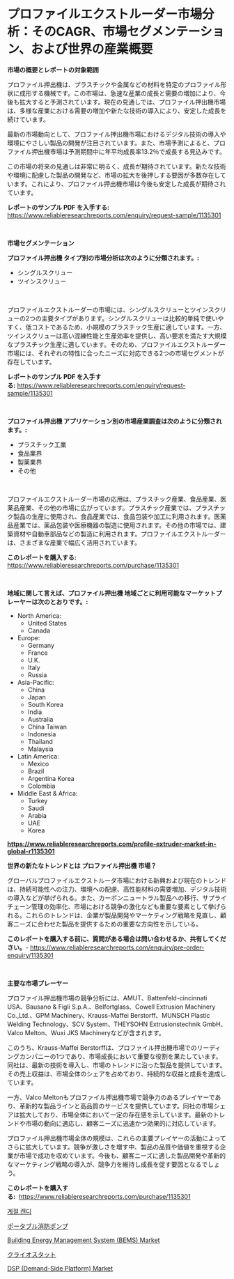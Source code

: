 <p><h1>プロファイルエクストルーダー市場分析：そのCAGR、市場セグメンテーション、および世界の産業概要</h1></p><p><strong>市場の概要とレポートの対象範囲</strong></p>
<p><p>プロファイル押出機は、プラスチックや金属などの材料を特定のプロファイル形状に成形する機械です。この市場は、急速な産業の成長と需要の増加により、今後も拡大すると予測されています。現在の見通しでは、プロファイル押出機市場は、多様な産業における需要の増加や新たな技術の導入により、安定した成長を続けています。</p><p>最新の市場動向として、プロファイル押出機市場におけるデジタル技術の導入や環境にやさしい製品の開発が注目されています。また、市場予測によると、プロファイル押出機市場は予測期間中に年平均成長率13.2％で成長する見込みです。</p><p>この市場の将来の見通しは非常に明るく、成長が期待されています。新たな技術や環境に配慮した製品の開発など、市場の拡大を後押しする要因が多数存在しています。これにより、プロファイル押出機市場は今後も安定した成長が期待されています。</p></p>
<p><strong>レポートのサンプル PDF を入手する:</strong> <a href="https://www.reliableresearchreports.com/enquiry/request-sample/1135301">https://www.reliableresearchreports.com/enquiry/request-sample/1135301</a></p>
<p>&nbsp;</p>
<p><strong>市場セグメンテーション</strong></p>
<p><strong>プロファイル押出機 タイプ別の市場分析は次のように分類されます。:</strong></p>
<p><ul><li>シングルスクリュー</li><li>ツインスクリュー</li></ul></p>
<p>&nbsp;</p>
<p><p>プロファイルエクストルーダーの市場には、シングルスクリューとツインスクリューの2つの主要タイプがあります。シングルスクリューは比較的単純で使いやすく、低コストであるため、小規模のプラスチック生産に適しています。一方、ツインスクリューは高い混練性能と生産効率を提供し、高い要求を満たす大規模なプラスチック生産に適しています。そのため、プロファイルエクストルーダー市場には、それぞれの特性に合ったニーズに対応できる2つの市場セグメントが存在しています。</p></p>
<p><strong>レポートのサンプル PDF を入手する:</strong>&nbsp;<a href="https://www.reliableresearchreports.com/enquiry/request-sample/1135301">https://www.reliableresearchreports.com/enquiry/request-sample/1135301</a></p>
<p>&nbsp;</p>
<p><strong> プロファイル押出機 アプリケーション別の市場産業調査は次のように分類されます。:</strong></p>
<p><ul><li>プラスチック工業</li><li>食品業界</li><li>製薬業界</li><li>その他</li></ul></p>
<p>&nbsp;</p>
<p><p>プロファイルエクストルーダー市場の応用は、プラスチック産業、食品産業、医薬品産業、その他の市場に広がっています。プラスチック産業では、プラスチック製品の生産に使用され、食品産業では、食品包装や加工に利用されます。医薬品産業では、薬品包装や医療機器の製造に使用されます。その他の市場では、建築資材や自動車部品などの製造に利用されます。プロファイルエクストルーダーは、さまざまな産業で幅広く活用されています。</p></p>
<p><strong>このレポートを購入する:</strong>&nbsp; <a href="https://www.reliableresearchreports.com/purchase/1135301">https://www.reliableresearchreports.com/purchase/1135301</a></p>
<p>&nbsp;</p>
<p><strong>地域に関して言えば、プロファイル押出機 地域ごとに利用可能なマーケットプレーヤーは次のとおりです。:</strong></p>
<p><ul>
    <li>
        North America:
        <ul>
            <li>United States</li>
            <li>Canada</li>
        </ul>
    </li>
    <li>
        Europe:
        <ul>
            <li>Germany</li>
            <li>France</li>
            <li>U.K.</li>
            <li>Italy</li>
            <li>Russia</li>
        </ul>
    </li>
    <li>
        Asia-Pacific:
        <ul>
            <li>China</li>
            <li>Japan</li>
            <li>South Korea</li>
            <li>India</li>
            <li>Australia</li>
            <li>China Taiwan</li>
            <li>Indonesia</li>
            <li>Thailand</li>
            <li>Malaysia</li>
        </ul>
    </li>
    <li>
        Latin America:
        <ul>
            <li>Mexico</li>
            <li>Brazil</li>
            <li>Argentina Korea</li>
            <li>Colombia</li>
        </ul>
    </li>
    <li>
        Middle East & Africa:
        <ul>
            <li>Turkey</li>
            <li>Saudi</li>
            <li>Arabia</li>
            <li>UAE</li>
            <li>Korea</li>
        </ul>
    </li>
    </ul></p>
<p><strong><a href="https://www.reliableresearchreports.com/profile-extruder-market-in-global-r1135301">https://www.reliableresearchreports.com/profile-extruder-market-in-global-r1135301</a></strong>&nbsp;</p>
<p><strong>世界の新たなトレンドとは プロファイル押出機 市場？</strong></p>
<p><p>グローバルプロファイルエクストルーダ市場における新興および現在のトレンドは、持続可能性への注力、環境への配慮、高性能材料の需要増加、デジタル技術の導入などが挙げられる。また、カーボンニュートラル製品への移行、サプライチェーン管理の効率化、市場における競争の激化なども重要な要素として挙げられる。これらのトレンドは、企業が製品開発やマーケティング戦略を見直し、顧客ニーズに合わせた製品を提供するための重要な方向性を示している。</p></p>
<p><strong>このレポートを購入する前に、質問がある場合は問い合わせるか、共有してください。</strong>- <a href="https://www.reliableresearchreports.com/enquiry/pre-order-enquiry/1135301">https://www.reliableresearchreports.com/enquiry/pre-order-enquiry/1135301</a></p>
<p>&nbsp;</p>
<p><strong>主要な市場プレーヤー</strong></p>
<p><p>プロファイル押出機市場の競争分析には、AMUT、Battenfeld-cincinnati USA、Bausano & Figli S.p.A.、Belfortglass、Cowell Extrusion Machinery Co.,Ltd.、GPM Machinery、Krauss-Maffei Berstorff、MUNSCH Plastic Welding Technology、SCV System、THEYSOHN Extrusionstechnik GmbH、Valco Melton、Wuxi JKS Machineryなどが含まれます。</p><p>このうち、Krauss-Maffei Berstorffは、プロファイル押出機市場でのリーディングカンパニーの1つであり、市場成長において重要な役割を果たしています。同社は、最新の技術を導入し、市場のトレンドに沿った製品を提供しています。その売上収益は、市場全体のシェアを占めており、持続的な収益と成長を達成しています。</p><p>一方、Valco Meltonもプロファイル押出機市場で競争力のあるプレイヤーであり、革新的な製品ラインと高品質のサービスを提供しています。同社の市場シェアは拡大しており、市場全体において一定の存在感を示しています。最新のトレンドや市場の動向に適応し、顧客ニーズに迅速かつ効果的に対応しています。</p><p>プロファイル押出機市場全体の規模は、これらの主要プレイヤーの活動によってさらに拡大しています。競争が激しさを増す中、製品の品質や価値を重視する企業が市場で成功を収めています。今後も、顧客ニーズに適した製品開発や革新的なマーケティング戦略の導入が、競争力を維持し成長を促す要因となるでしょう。</p></p>
<p><strong>このレポートを購入する:</strong>&nbsp;&nbsp;<a href="https://www.reliableresearchreports.com/purchase/1135301">https://www.reliableresearchreports.com/purchase/1135301</a></p>
<p><p><a href="https://github.com/wallacBahrtyinger567686/Market-Research-Report-List-1/blob/main/594382924458.md">계절 캔디</a></p><p><a href="https://github.com/LeanneBruen2023/Market-Research-Report-List-1/blob/main/555585426364.md">ポータブル消防ポンプ</a></p><p><a href="https://github.com/Sarissaschmalingtr6fz2739/Market-Research-Report-List-2/blob/main/building-energy-management-system-bems-market.md">Building Energy Management System (BEMS) Market</a></p><p><a href="https://github.com/zekaoe592392/Market-Research-Report-List-1/blob/main/918749237416.md">クライオスタット</a></p><p><a href="https://github.com/jodemen/Market-Research-Report-List-2/blob/main/dsp-demand-side-platform-market.md">DSP (Demand-Side Platform) Market</a></p></p>